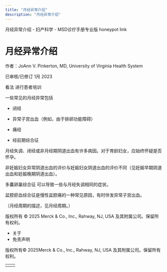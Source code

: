 ```yaml
---
title: "月经异常介绍"
description: "月经异常介绍"
---
```


﻿月经异常介绍 \- 妇产科学 \- MSD诊疗手册专业版 honeypot link

# 月经异常介绍

作者：JoAnn V. Pinkerton, MD, University of Virginia Health System

已审核/已修订 1月 2023

看法 进行患者培训

一些常见的月经异常包括

- 闭经

- 异常子宫出血（例如，由于排卵功能障碍）

- 痛经

- 经前期综合征


月经失调、闭经或非月经期阴道出血有许多病因。对于育龄妇女，应始终怀疑是否怀孕。

非妊娠妇女异常阴道出血的评价与妊娠妇女阴道出血的评价不同（见妊娠早期阴道出血和妊娠晚期阴道出血）。

多囊卵巢综合征 可以导致一些与月经失调相同的症状。

盆腔瘀血综合征是慢性盆腔痛的一种常见原因，有时伴发异常子宫出血。

（月经周期的描述，见月经周期。）



版权所有 © 2025
Merck & Co., Inc., Rahway, NJ, USA 及其附属公司。保留所有权利。

- 关于
- 免责声明

版权所有© 2025Merck & Co., Inc., Rahway, NJ, USA 及其附属公司。保留所有权利。

|     |     |
| --- | --- |
|  |  |